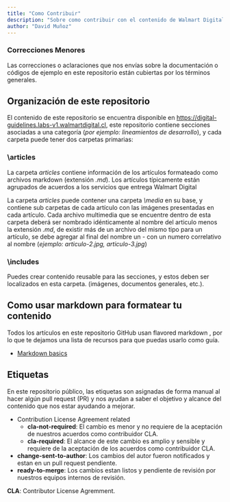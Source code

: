 ```yaml
---
title: "Como Contribuir"
description: "Sobre como contribuir con el contenido de Walmart Digital Guidelines"
author: "David Muñoz"
---
```


### Correcciones Menores
Las correcciones o aclaraciones que nos envías sobre la documentación o códigos de ejemplo en este repositorio están cubiertas por los términos generales.

## Organización de este repositorio
El contenido de este repositorio se encuentra disponible en https://digital-guidelines.labs-v1.walmartdigital.cl, este repositorio contiene secciones asociadas a una categoría (*por ejemplo: lineamientos de desarrollo*), y cada carpeta puede tener dos carpetas primarias:

### \articles
La carpeta *articles* contiene información de los artículos formateado como archivos markdown (extensión *.md*). Los artículos típicamente están agrupados de acuerdos a los servicios que entrega Walmart Digital

La carpeta *articles* puede contener una carpeta *\media* en su base, y contiene sub carpetas de cada artículo con las imágenes presentadas en cada artículo. Cada archivo multimedia que se encuentre dentro de esta carpeta deberá ser nombrado idénticamente al nombre del articulo menos la extensión *.md*, de existir más de un archivo del mismo tipo para un artículo, se debe agregar al final del nombre un - con un numero correlativo al nombre (*ejemplo: articulo-2.jpg, articulo-3.jpg*)

### \includes
Puedes crear contenido reusable para las secciones, y estos deben ser localizados en esta carpeta. (imágenes, documentos generales, etc.).

## Como usar markdown para formatear tu contenido
Todos los artículos en este repositorio GitHub usan flavored markdown , por lo que te dejamos una lista de recursos para que puedas usarlo como guía.

* [Markdown basics](https://help.github.com/articles/markdown-basics/)

## Etiquetas
En este repositorio público, las etiquetas son asignadas de forma manual al hacer algún pull request (PR) y nos ayudan a saber el objetivo y alcance del contenido que nos estar ayudando a mejorar.

* Contribution License Agreement related
  * **cla-not-required**: El cambio es menor y no requiere de la aceptación de nuestros acuerdos como contribuidor CLA.
  * **cla-required**: El alcance de este cambio es amplio y sensible y requiere de la aceptación de los acuerdos como contribuidor CLA.
* **change-sent-to-author**: Los cambios del autor fueron notificados y estan en un pull request pendiente.
* **ready-to-merge**: Los cambios estan listos y pendiente de revisión por nuestros equipos internos de revisión.

**CLA**: Contributor License Agremment.

